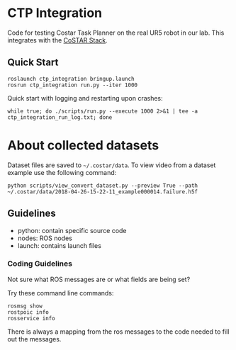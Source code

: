 # CTP Integration

Code for testing Costar Task Planner on the real UR5 robot in our lab. This integrates with the [CoSTAR Stack](https://github.com/cpaxton/costar_stack).

## Quick Start

```
roslaunch ctp_integration bringup.launch
rosrun ctp_integration run.py --iter 1000
```

Quick start with logging and restarting upon crashes:
```
while true; do ./scripts/run.py --execute 1000 2>&1 | tee -a ctp_integration_run_log.txt; done
```

# About collected datasets

Dataset files are saved to `~/.costar/data`. To view video from a dataset example use the following command:

```
python scripts/view_convert_dataset.py --preview True --path ~/.costar/data/2018-04-26-15-22-11_example000014.failure.h5f
```

## Guidelines

  - python: contain specific source code
  - nodes: ROS nodes
  - launch: contains launch files

### Coding Guidelines

Not sure what ROS messages are or what fields are being set?

Try these command line commands:

```
rosmsg show 
rostpoic info
rosservice info
```

There is always a mapping from the ros messages to the code needed to fill out the messages.
